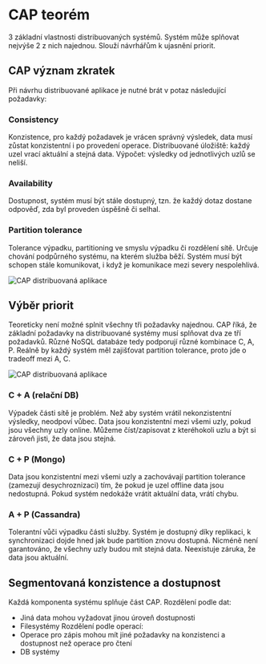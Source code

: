 # CAP teorém
3 základní vlastnosti distribuovaných systémů. Systém může splňovat nejvýše 2 z nich najednou. 
Slouží návrhářům k ujasnění priorit.

## CAP význam zkratek
Při návrhu distribuované aplikace je nutné brát v potaz následující požadavky:
### Consistency
Konzistence, pro každý požadavek je vrácen správný výsledek, data musí zůstat konzistentní i po provedení operace. 
Distribuované úložiště: každý uzel vrací aktuální a stejná data. 
Výpočet: výsledky od jednotlivých uzlů se neliší.

### Availability
Dostupnost, systém musí být stále dostupný, tzn. že každý dotaz dostane odpověď, zda byl proveden úspěšně či selhal.

### Partition tolerance
Tolerance výpadku, partitioning ve smyslu výpadku či rozdělení sítě. Určuje chování podpůrného systému, na kterém služba běží. Systém musí být schopen stále komunikovat, i když je komunikace mezi severy nespolehlivá.

![CAP distribuovaná aplikace](14_cap1.png)

## Výběr priorit
Teoreticky není možné splnit všechny tři požadavky najednou. CAP říká, že základní požadavky na distribuované systémy musí splňovat dva ze tří požadavků. Různé NoSQL databáze tedy podporují různé kombinace C, A, P. 
Reálně by každý systém měl zajišťovat partition tolerance, proto jde o tradeoff mezi A, C.

![CAP distribuovaná aplikace](14_cap2.png)

### C + A  (relační DB)
Výpadek části sítě je problém. Než aby systém vrátil nekonzistentní výsledky, neodpoví vůbec. Data jsou konzistentní mezi všemi uzly, pokud jsou všechny uzly online. Můžeme číst/zapisovat z kteréhokoli uzlu a být si zároveň jisti, že data jsou stejná. 

### C + P (Mongo)
Data jsou konzistentní mezi všemi uzly a zachovávají partition tolerance (zamezují desychroznizaci) tím, že pokud je uzel offline data jsou nedostupná. Pokud systém nedokáže vrátit aktuální data, vrátí chybu.

### A + P (Cassandra)
Tolerantní vůči výpadku části služby. Systém je dostupný díky replikaci, k synchronizaci dojde hned jak bude partition znovu dostupná. Nicméně není garantováno, že všechny uzly budou mít stejná data. Neexistuje záruka, že data jsou aktuální. 

## Segmentovaná konzistence a dostupnost
Každá komponenta systému splňuje část CAP.
Rozdělení podle dat:
- Jiná data mohou vyžadovat jinou úroveň dostupnosti
- Filesystémy
Rozdělení podle operací:
- Operace pro zápis mohou mít jiné požadavky na konzistenci a dostupnost než operace pro čtení
- DB systémy


